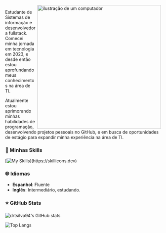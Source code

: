 <img src="https://raw.githubusercontent.com/MicaelliMedeiros/micaellimedeiros/master/image/computer-illustration.png" alt="ilustração de um computador" min-width="400px" max-width="400px" width="400px" align="right">

Estudante de Sistemas de informação e desenvolvedora fullstack. Comecei minha jornada em tecnologia em 2023, e desde então estou aprofundando meus conhecimentos na área de TI. 


Atualmente estou aprimorando minhas habilidades de programação, desenvolvendo projetos pessoais no GitHub, e em busca de oportunidades de estágio para expandir minha experiência na área de TI.

### 🚀 Minhas Skills


[![My Skills](https://skillicons.dev/icons?i=python,javascript,html,css,git,github,windows,vscode,)](https://skillicons.dev)


### 🌐 Idiomas

- **Espanhol**: Fluente  
- **Inglês**: Intermediário, estudando. 

### ⭐ GitHub Stats

![drtsilva94's GitHub stats](https://github-readme-stats.vercel.app/api?username=drtsilva94&show_icons=true&theme=transparent)

![Top Langs](https://github-readme-stats.vercel.app/api/top-langs/?username=drtsilva94&layout=compact)



